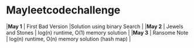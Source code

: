 # Mayleetcodechallenge
|**May 1** | First Bad Version |Solution using binary Search |
|**May 2** | Jewels and Stones | log(n) runtime, O(1) memory solution |
|**May 3** | Ransome Note | log(n) runtime, O(n) memory solution (hash map) |
